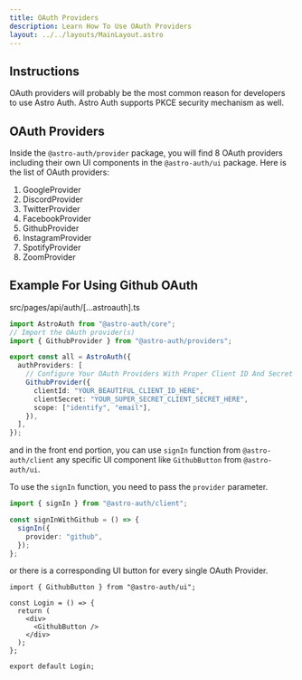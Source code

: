 ```yaml
---
title: OAuth Providers
description: Learn How To Use OAuth Providers
layout: ../../layouts/MainLayout.astro
---
```


## Instructions

OAuth providers will probably be the most common reason for developers to use Astro Auth. Astro Auth supports PKCE security mechanism as well.

## OAuth Providers

Inside the `@astro-auth/provider` package, you will find 8 OAuth providers including their own UI components in the `@astro-auth/ui` package. Here is the list of OAuth providers:

1. GoogleProvider
2. DiscordProvider
3. TwitterProvider
4. FacebookProvider
5. GithubProvider
6. InstagramProvider
7. SpotifyProvider
8. ZoomProvider

## Example For Using Github OAuth

src/pages/api/auth/[...astroauth].ts

```ts
import AstroAuth from "@astro-auth/core";
// Import the OAuth provider(s)
import { GithubProvider } from "@astro-auth/providers";

export const all = AstroAuth({
  authProviders: [
    // Configure Your OAuth Providers With Proper Client ID And Secret and optionally the scopes you want to access
    GithubProvider({
      clientId: "YOUR_BEAUTIFUL_CLIENT_ID_HERE",
      clientSecret: "YOUR_SUPER_SECRET_CLIENT_SECRET_HERE",
      scope: ["identify", "email"],
    }),
  ],
});
```

and in the front end portion, you can use `signIn` function from `@astro-auth/client` any specific UI component like `GithubButton` from `@astro-auth/ui`.

To use the `signIn` function, you need to pass the `provider` parameter.

```ts
import { signIn } from "@astro-auth/client";

const signInWithGithub = () => {
  signIn({
    provider: "github",
  });
};
```

or there is a corresponding UI button for every single OAuth Provider.

```tsx
import { GithubButton } from "@astro-auth/ui";

const Login = () => {
  return (
    <div>
      <GithubButton />
    </div>
  );
};

export default Login;
```
